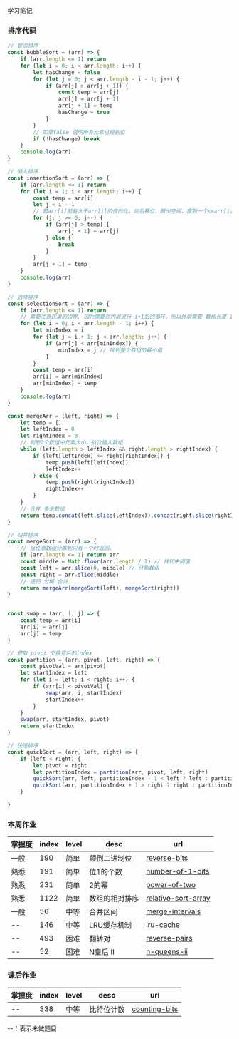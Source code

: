 学习笔记

### 排序代码

```javaScript
// 冒泡排序
const bubbleSort = (arr) => {
    if (arr.length <= 1) return
    for (let i = 0; i < arr.length; i++) {
        let hasChange = false
        for (let j = 0; j < arr.length - i - 1; j++) {
            if (arr[j] > arr[j + 1]) {
                const temp = arr[j]
                arr[j] = arr[j + 1]
                arr[j + 1] = temp
                hasChange = true
            }
        }
        // 如果false 说明所有元素已经到位
        if (!hasChange) break
    }
    console.log(arr)
}

// 插入排序
const insertionSort = (arr) => {
    if (arr.length <= 1) return
    for (let i = 1; i < arr.length; i++) {
        const temp = arr[i]
        let j = i - 1
        // 若arr[i]前有大于arr[i]的值的化，向后移位，腾出空间，直到一个<=arr[i]的值
        for (j; j >= 0; j--) {
            if (arr[j] > temp) {
                arr[j + 1] = arr[j]
            } else {
                break
            }
        }
        arr[j + 1] = temp
    }
    console.log(arr)
}

// 选择排序
const selectionSort = (arr) => {
    if (arr.length <= 1) return
    // 需要注意这里的边界, 因为需要在内层进行 i+1后的循环，所以外层需要 数组长度-1
    for (let i = 0; i < arr.length - 1; i++) {
        let minIndex = i
        for (let j = i + 1; j < arr.length; j++) {
            if (arr[j] < arr[minIndex]) {
                minIndex = j // 找到整个数组的最小值
            }
        }
        const temp = arr[i]
        arr[i] = arr[minIndex]
        arr[minIndex] = temp
    }
    console.log(arr)
}

const mergeArr = (left, right) => {
    let temp = []
    let leftIndex = 0
    let rightIndex = 0
    // 判断2个数组中元素大小，依次插入数组
    while (left.length > leftIndex && right.length > rightIndex) {
        if (left[leftIndex] <= right[rightIndex]) {
            temp.push(left[leftIndex])
            leftIndex++
        } else {
            temp.push(right[rightIndex])
            rightIndex++
        }
    }
    // 合并 多余数组
    return temp.concat(left.slice(leftIndex)).concat(right.slice(rightIndex))
}

// 归并排序
const mergeSort = (arr) => {
    // 当任意数组分解到只有一个时返回。
    if (arr.length <= 1) return arr
    const middle = Math.floor(arr.length / 2) // 找到中间值
    const left = arr.slice(0, middle) // 分割数组
    const right = arr.slice(middle)
    // 递归 分解 合并
    return mergeArr(mergeSort(left), mergeSort(right))
}


const swap = (arr, i, j) => {
    const temp = arr[i]
    arr[i] = arr[j]
    arr[j] = temp
}

// 获取 pivot 交换完后的index
const partition = (arr, pivot, left, right) => {
    const pivotVal = arr[pivot]
    let startIndex = left
    for (let i = left; i < right; i++) {
        if (arr[i] < pivotVal) {
            swap(arr, i, startIndex)
            startIndex++
        }
    }
    swap(arr, startIndex, pivot)
    return startIndex
}

// 快速排序
const quickSort = (arr, left, right) => {
    if (left < right) {
        let pivot = right
        let partitionIndex = partition(arr, pivot, left, right)
        quickSort(arr, left, partitionIndex - 1 < left ? left : partitionIndex - 1)
        quickSort(arr, partitionIndex + 1 > right ? right : partitionIndex + 1, right)
    }

}
```

### 本周作业
掌握度 | index | level | desc | url
---|---|---|---|---
一般 | 190 | 简单 | 颠倒二进制位 | [reverse-bits](https://leetcode-cn.com/problems/reverse-bits)
熟悉 | 191 | 简单 | 位1的个数 | [number-of-1-bits](https://leetcode-cn.com/problems/number-of-1-bits)
熟悉 | 231 | 简单 | 2的幂 | [power-of-two](https://leetcode-cn.com/problems/power-of-two)
熟悉 | 1122 | 简单 | 数组的相对排序 | [relative-sort-array](https://leetcode-cn.com/problems/relative-sort-array)
一般 | 56 | 中等 | 合并区间 | [merge-intervals](https://leetcode-cn.com/problems/merge-intervals)
-- | 146 | 中等 | LRU缓存机制 | [lru-cache](https://leetcode-cn.com/problems/lru-cache)
-- | 493 | 困难 | 翻转对 | [reverse-pairs](https://leetcode-cn.com/problems/reverse-pairs)
-- | 52 | 困难 | N皇后 II | [n-queens-ii](https://leetcode-cn.com/problems/n-queens-ii)

### 课后作业
掌握度 | index | level | desc | url
---|---|---|---|---
-- | 338 | 中等 | 比特位计数 | [counting-bits](https://leetcode-cn.com/problems/counting-bits)

--：表示未做题目

